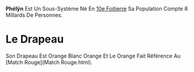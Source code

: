 **Phélÿn** Est Un Sous-Système Né En [10e Foitierre](10f.html) Sa Population Compte 8 Millards De Personnes.

# Le Drapeau
Son Drapeau Est Orange Blanc Orange Et Le Orange Fait Référence Au [Match Rouge](Match Rouge.html).